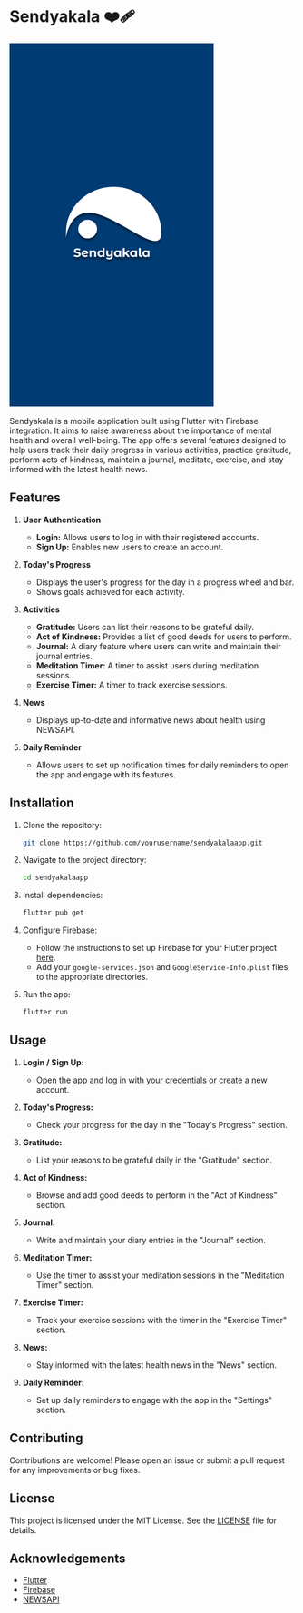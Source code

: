 # Sendyakala ❤️‍🩹

![Logo](https://github.com/Yoga-Syahputra/sendyakalaapp/blob/main/assets/splash_logo.png)


Sendyakala is a mobile application built using Flutter with Firebase integration. It aims to raise awareness about the importance of mental health and overall well-being. The app offers several features designed to help users track their daily progress in various activities, practice gratitude, perform acts of kindness, maintain a journal, meditate, exercise, and stay informed with the latest health news.

## Features

1. **User Authentication**
   - **Login:** Allows users to log in with their registered accounts.
   - **Sign Up:** Enables new users to create an account.

2. **Today's Progress**
   - Displays the user's progress for the day in a progress wheel and bar.
   - Shows goals achieved for each activity.

3. **Activities**
   - **Gratitude:** Users can list their reasons to be grateful daily.
   - **Act of Kindness:** Provides a list of good deeds for users to perform.
   - **Journal:** A diary feature where users can write and maintain their journal entries.
   - **Meditation Timer:** A timer to assist users during meditation sessions.
   - **Exercise Timer:** A timer to track exercise sessions.

4. **News**
   - Displays up-to-date and informative news about health using NEWSAPI.

5. **Daily Reminder**
   - Allows users to set up notification times for daily reminders to open the app and engage with its features.

## Installation

1. Clone the repository:
    ```bash
    git clone https://github.com/yourusername/sendyakalaapp.git
    ```
2. Navigate to the project directory:
    ```bash
    cd sendyakalaapp
    ```
3. Install dependencies:
    ```bash
    flutter pub get
    ```
4. Configure Firebase:
    - Follow the instructions to set up Firebase for your Flutter project [here](https://firebase.flutter.dev/docs/overview).
    - Add your `google-services.json` and `GoogleService-Info.plist` files to the appropriate directories.

5. Run the app:
    ```bash
    flutter run
    ```

## Usage

1. **Login / Sign Up:**
   - Open the app and log in with your credentials or create a new account.

2. **Today's Progress:**
   - Check your progress for the day in the "Today's Progress" section.

3. **Gratitude:**
   - List your reasons to be grateful daily in the "Gratitude" section.

4. **Act of Kindness:**
   - Browse and add good deeds to perform in the "Act of Kindness" section.

5. **Journal:**
   - Write and maintain your diary entries in the "Journal" section.

6. **Meditation Timer:**
   - Use the timer to assist your meditation sessions in the "Meditation Timer" section.

7. **Exercise Timer:**
   - Track your exercise sessions with the timer in the "Exercise Timer" section.

8. **News:**
   - Stay informed with the latest health news in the "News" section.

9. **Daily Reminder:**
   - Set up daily reminders to engage with the app in the "Settings" section.

## Contributing

Contributions are welcome! Please open an issue or submit a pull request for any improvements or bug fixes.

## License

This project is licensed under the MIT License. See the [LICENSE](LICENSE) file for details.

## Acknowledgements

- [Flutter](https://flutter.dev/)
- [Firebase](https://firebase.google.com/)
- [NEWSAPI](https://newsapi.org/)
